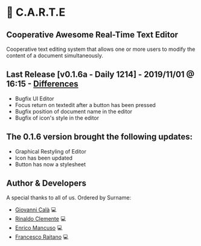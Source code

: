 # :memo: C.A.R.T.E 
## Cooperative Awesome Real-Time Text Editor
Cooperative text editing system that allows one or more users to modify the content of a document simultaneously.

## Last Release [v0.1.6a - Daily 1214] - 2019/11/01 @ 16:15 - [Differences]
- Bugfix UI Editor
- Focus return on textedit after a button has been pressed
- Bugfix position of document name in the editor
- Bugfix of icon's style in the editor
## The 0.1.6 version brought the following updates:
- Graphical Restyling of Editor
- Icon has been updated
- Button has now a stylesheet

## Author & Developers
A special thanks to all of us. Ordered by Surname:
 - [Giovanni Calà] :computer:
 - [Rinaldo Clemente] :computer:
 - [Enrico Mancuso] :computer:
 - [Francesco Raitano] :computer:

[v0.1.6a - Nightly 1214]: https://github.com/giovannic96/Real-time-collaborative-text-editor/tree/master/ClientModule
[Giovanni Calà]: https://github.com/giovannic96/
[Rinaldo Clemente]: https://github.com/rinaldoclemente
[Enrico Mancuso]: https://github.com/HidroSaphire
[Francesco Raitano]: https://github.com/fr2sinc
[Differences]: https://github.com/giovannic96/Real-time-collaborative-text-editor/commit/7e121dfbd6be0d5d8c018a7f02d4dd41b71f5fa8
